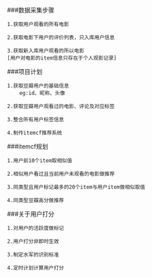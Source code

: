 ###数据采集步骤
```
1.获取用户观看的所有电影

2.获取电影下用户的评价列表，只入库用户信息

3.获取新入库用户观看的所以电影
[用户对电影的item信息只存在于个人观影记录]
```

###项目计划
```
1.获取豆瓣用户的基础信息
    eg:id、昵称、头像

2.获取豆瓣用户观看过的电影、评论及对应标签

3.整合所有用户标签信息

4.制作itemcf推荐系统
```

###itemcf规划
```
1.用户前10个item取相似值

2.相似用户看过且当前用户未观看的电影做推荐

3.同类型且用户标记最多的20个item与用户item做相似取值

4.同类型豆瓣高分做推荐
```

###关于用户打分
```
1.对用户的活跃度做标记

2.用户打分非即时生效

3.制定水军的识别标准

4.定时计划计算用户打分
```